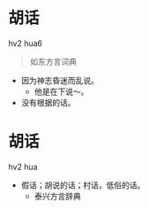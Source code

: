 # 胡话
hv2 hua6
> 如东方言词典
- 因为神志昏迷而乱说。
  - 他是在下说～。
- 没有根据的话。

# 胡话
hv2 hua
+ 假话；胡说的话；村话，低俗的话。
  * 泰兴方言辞典
